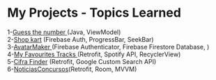 # My Projects - Topics Learned</br>

1-[Guess the number ](https://github.com/Dannestulla/AndroidStudioProjects/blob/main/AdivinheNumero/app/src/main/java/com/example/adivinhenumero/MainActivity.java)(Java, ViewModel) </br> 
2-[Shop kart](https://github.com/Dannestulla/AndroidStudioProjects/tree/main/ListaDeCompras/app/src/main/java/com/example/listadecompras) (Firebase Auth, ProgressBar, SeekBar)</br>
3-[AvatarMaker ](https://github.com/Dannestulla/AndroidStudioProjects/tree/main/AvatarMaker/app/src/main/java/com/example/avatarmaker) (Firebase Authenticator, Firebase Firestore Database, )</br>
4-[My Favourites Tracks ](https://github.com/Dannestulla/AndroidStudioProjects/tree/main/MyFavouritesTracks)(Retrofit, Spotify API, RecyclerView) </br>
5-[Cifra Finder](https://github.com/Dannestulla/AndroidStudioProjects/tree/main/CifraFinder/app/src/main/java/com/example/cifrafinder) (Retrofit, Google Custom Search API)</br>
6-[NoticiasConcursos](https://github.com/Dannestulla/AndroidStudioProjects/tree/main/NoticiasConcursos/app/src/main/java/com/example/noticiasconcursos)(Retrofit, Room, MVVM) </br>

